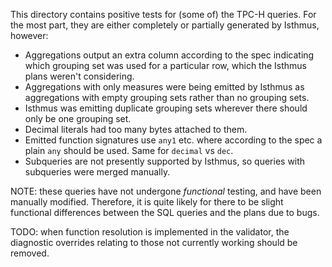 This directory contains positive tests for (some of) the TPC-H queries. For the
most part, they are either completely or partially generated by Isthmus,
however:

 - Aggregations output an extra column according to the spec indicating which
   grouping set was used for a particular row, which the Isthmus plans weren't
   considering.
 - Aggregations with only measures were being emitted by Isthmus as
   aggregations with empty grouping sets rather than no grouping sets.
 - Isthmus was emitting duplicate grouping sets wherever there should only be
   one grouping set.
 - Decimal literals had too many bytes attached to them.
 - Emitted function signatures use `any1` etc. where according to the spec a
   plain `any` should be used. Same for `decimal` vs `dec`.
 - Subqueries are not presently supported by Isthmus, so queries with
   subqueries were merged manually.

NOTE: these queries have not undergone *functional* testing, and have been
manually modified. Therefore, it is quite likely for there to be slight
functional differences between the SQL queries and the plans due to bugs.

TODO: when function resolution is implemented in the validator, the diagnostic
overrides relating to those not currently working should be removed.
